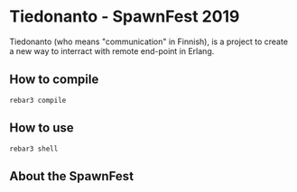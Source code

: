 # Tiedonanto - SpawnFest 2019

Tiedonanto (who means "communication" in Finnish), is a project to
create a new way to interract with remote end-point in Erlang.

## How to compile

```
rebar3 compile
```

## How to use

```
rebar3 shell
```

## About the SpawnFest
